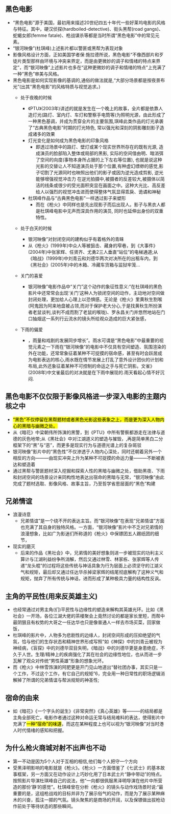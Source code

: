 ## 黑色电影
+ “黑色电影”源于美国，最初用来描述20世纪四五十年代一些好莱坞电影的风格与特征。其中，硬汉侦探(hardboiled-detective)、街头黑帮(road gangs)、蛇蝎女郎(femme fatale)、枪战谋杀等都是当时所谓“黑色电影”中的常见元素。
+ “银河映像”(杜琪峰)上述影片都以警匪或黑帮为表现对象 
+ 影像风格设计方面，正如美国学者保·施拉德所说，黑色电影“不像西部片和歹徒片类型那样由环境与冲突来界定，而是由更微妙的调子和情绪的特点来界定”，而“银河映像”上述影片也多在“这种更微妙的调子和情绪的特点”上充满了一种“黑色”审美与风格。
+ 黑色电影是如何实现影像的基调的,通俗的做法就是,“大部分场景都是按夜景布光”(出其“黑色电影”的风格特质与视觉追求。)
  + 处于夜晚的时候
    + 《PTU》(2003年)讲述的就是发生在一个晚上的故事，全片都是依靠人造灯光(路灯、室内灯、车灯和警察手电筒等)为照明光源，由此形成了一种黑色基调，并成为贯穿全片的主要氛围,琪峰此类作品的灯光承袭了“古典黑色电影”时期的打光特色, 常以强光和深刻的阴影雕刻影子造成诸多的效果
    + 灯光变化是如何成为黑色电影的印象风格
       + 即透过场景中的路灯、壁灯或某个现实世界所存在的既有光源, 造成演员的脸部陷入整体或局部的黑影, 实际的空间借由明、暗消弭了空间的向度(事物本身所占据的上下左右等位置), 也就是说这种光影的交替让人不知道演员处于那个位置,有种虚幻缥缈的感觉,影子切割了光源同时也映照出他们的影子或因为逆光造成剪影, 逆光能够增强视觉冲击力 在逆光拍摄中,被摄者的反差较大,被摄体以简洁的线条或很少的受光面积突显在画面之中。这种大光比、高反差给人以强烈的视觉冲击进而使得整体气氛显得乖戾、诡谲和神秘
     + 杜琪峰作品与“古典黑色电影”一样透过影子来塑形
        + 而在《枪火》中同样也是先出现影子而后出现人。影子与黑衣人都是杜琪峰电影中无声而深具作用的演员, 同时也延伸出身份的双重特性。

  + 处于白天的时候
     +  银河映像”对封闭空间的建构似乎有着格外的青睐  
     +  从《枪火》(1999年)中众人等被狙击、藏身的窄巷，到《大事件》(2004年)中张家辉、任贤齐、尤勇2三人垂直“站位”的电梯通道;从《暗战》(1999年)中刘青云和刘德华两次对决所在的出租车内，到《黑社会》(2005年)中的木箱、冷藏车货箱与监狱牢笼…
  + 关门的喜爱
     +  银河映像”电影作品中“关门”这个动作的象征性意义:“在杜琪峰的黑色影片中还常常会出现‘关门’这种人为锁闭空间的动作，主动地对空间做封闭处理，更加给人心理上以恐惧感。无论是《枪火》里黄秋生割喉(阿鬼因为阿来地盘被占领,而对于保护老大分心,于是找黄秋生所扮演者老鼠谈判,谈判不成而割了老鼠的喉咙)、罗永昌关门并悠然地站在门口抽烟这一系列行云流水的镜头所给观众造成的巨大紧张感，
  + 下雨的偏爱
    + ，雨量和戏剧的发展同步增长”。雨水可谓是“黑色电影”中最重要的视觉元素之一下雨在“银河映像”的电影中不仅具有空间塑造、氛围渲染的外在功能，还常常象征着某种不可捉摸的宿命感，甚至有时会跃居成为电影表达的核心,雨水既在情节发展上打乱了意外设计团伙的计划和布局,此外还象征着某种不可控制的命运之手与死亡阴影。文雀》(2008年)中文雀最后的对决就是在下雨中展现的.雨天看起心情不好沉闷.
## 黑色电影不仅仅限于影像风格进一步深入电影的主题内核之中
+ <mark>“黑色”不仅停留在黑帮题材或者黑色光影这些表象之上，而是更为深入人物内心的黑暗与幽微之处。
+ 从《暗花》中梁朝伟所饰演的黑警，到《PTU》中所有警察都游走在法律与道德的灰色地带;从《黑社会》中对江湖道义的塑造与摧毁，,再是简单黑白二分框架下的“黑”与“恶”，而更多是现实行为与道德光谱上的复杂斑驳
+ 银河映像”影片中的“黑色性”不仅渗透于人物内心深处，同时还朝着另外一个相反的方向———由现实冲突上升为某种不可捉摸的命运力量———不断被表达和塑造着
+ 通过黑帮与警匪题材深入挖掘和探索人性的黑暗与幽微之处，借助黑夜、下雨和封闭空间的场景设计来同构性地表达出宿命的黑暗与无常，“银河映像”由此完成了题材选取、影像风格、故事主旨，乃至哲学省思层面的“黑色”构建
## 兄弟情谊
+ 浪漫诗意
  + 兄弟情谊”是一个绕不开的表达主旨。而“银河映像”在表现“兄弟情谊”方面也充满了其自身的独特风格。一方面，“银河映像”影片中不乏对兄弟情的浪漫想象，比如广为影迷们所称道的《枪火》中保镖团五人踢纸团的细节，
+ 现实的磨灭
  + 后来的作品《黑社会》中，兄弟情的美好想象则进一步被现实的功利主义算计与江湖利益纷争所消解，然后又通过林雪、林家栋、张家辉等人传递“龙头棍”的过程将这些传统与神话具象为行为层面上必须坚守的江湖义气和规矩，最后却又通过任达华杀掉梁家辉的结尾彻底解构了这种义气和规矩，抛弃了所有传统与神话，进而形成了某种极具力量的结构性反讽。
## 主角的平民性(用来反英雄主义)
+ 也经常通过对男主角(们)平民性与边缘性的塑造来解构其英雄光环。比如《黑社会》一开场，各位江湖大佬的茶楼聚会上竟然讨论的都是家长里短，而帮中最阴狠且有权势的大哥之一任达华也只是像普通人一样去市场买菜，回家做饭，
+ 杜琪峰的影片中，人物多为悲剧性的边缘人，封闭空间形成的压抑绝望的气氛，恰与他们的生存状态和精神世界形成写照”如《神探》中的刘青云被视为神经病，《盲探》中的刘德华双目失明，《暗战》中的刘德华更是身患绝症，不久于人世。生理/精神上的疾病强化了其在社会的边缘性地位，也从而进一步瓦解了观众对传统“男性英雄”形象的想象光环。
+ 而《枪火》中林雪饰演的阿肥更是开门见山地道出“替社团办事，其实只是一个工作，不过这个工作，有它自己的规矩”6，完全用一种日常性的职场逻辑消解掉了所谓的兄弟情谊与帮派规矩的神圣性;
## 宿命的由来
+ 如《暗花》《一个字头的诞生》《非常突然》《真心英雄》等———的结局都是主角全部死亡，电影作者通过这种对命运无常与结局难料的表达，使得影片中充满了<mark>一种“宿命”的味道</mark>，而这在某种程度上也可以视为“银河映像”对当时港人时代情绪的感知和把握。

## 为什么枪火商城对射不出声也不动
+ 第一不动是因为5个人对于互相的相信,他们每个人把守一个方向
+ 受黑泽明影响的电影就是《枪火》。《枪火》一方面借鉴了《七武士》的基本故事框架，另一方面又在动作设计上巧妙化用了日本武士片“静中带动”的特点。按照影片导演杜琪峰自己的说法，他“一向都很佩服黑泽明导演在他片中所营造的那份‘静’的感觉”。杜琪峰曾在分析《枪火》的镜头与动作戏场景时说:“最重要的是，这组枪战戏的目标并非为了展示俗气的动作，而是为了展示某种麻木的兴奋，孤注一掷的气氛。镜头聚焦的是商场的开阔，以及保镖做出拔枪动作前处于等待状态的那些瞬间。